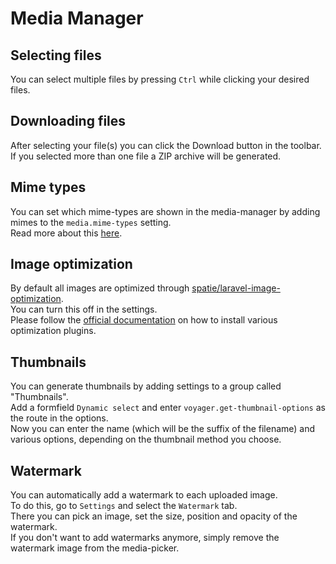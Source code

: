 # Media Manager



## Selecting files

You can select multiple files by pressing `Ctrl` while clicking your desired files.

## Downloading files

After selecting your file(s) you can click the Download button in the toolbar.  
If you selected more than one file a ZIP archive will be generated.

## Mime types

You can set which mime-types are shown in the media-manager by adding mimes to the `media.mime-types` setting.  
Read more about this [here](./formfields/media-picker.md#mime-types).

## Image optimization

By default all images are optimized through [spatie/laravel-image-optimization](https://github.com/spatie/laravel-image-optimizer).  
You can turn this off in the settings.  
Please follow the [official documentation](https://github.com/spatie/image-optimizer#optimization-tools) on how to install various optimization plugins.

## Thumbnails

You can generate thumbnails by adding settings to a group called "Thumbnails".  
Add a formfield `Dynamic select` and enter `voyager.get-thumbnail-options` as the route in the options.  
Now you can enter the name (which will be the suffix of the filename) and various options, depending on the thumbnail method you choose.

## Watermark

You can automatically add a watermark to each uploaded image.  
To do this, go to `Settings` and select the `Watermark` tab.  
There you can pick an image, set the size, position and opacity of the watermark.  
If you don't want to add watermarks anymore, simply remove the watermark image from the media-picker.